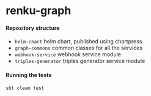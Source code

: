# renku-graph

#### Repository structure

- `helm-chart` helm chart, published using chartpress
- `graph-commons` common classes for all the services
- `webhook-service` webhook service module
- `triples-generator` triples generator service module

#### Running the tests

```bash
sbt clean test
```